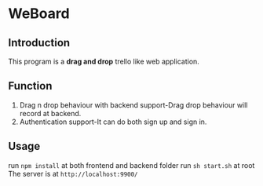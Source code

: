 # WeBoard
## Introduction
This program is a **drag and drop** trello like web application.
## Function
1. Drag n drop behaviour with backend support-Drag drop behaviour will record at backend.
2. Authentication support-It can do both sign up and sign in.
## Usage
run ```npm install``` at both frontend and backend folder
run ```sh start.sh``` at root
The server is at ```http://localhost:9900/```
